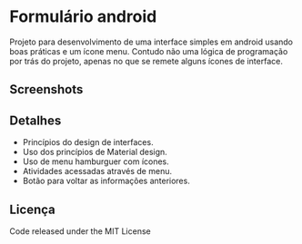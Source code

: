 # Formulário android
Projeto para desenvolvimento de uma interface simples em android usando boas práticas e um ícone menu. Contudo não uma lógica de programação por trás do projeto, apenas no que se remete alguns ícones de interface.
## Screenshots
## Detalhes
+ Princípios do design de interfaces.
+ Uso dos princípios de Material design.
+ Uso de menu hamburguer com ícones.
+ Atividades acessadas através de menu.
+ Botão para voltar as informações anteriores.
## Licença
Code released under the MIT License
